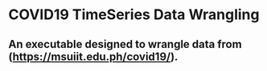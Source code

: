 # COVID19 TimeSeries Data Wrangling

## An executable designed to wrangle data from (https://msuiit.edu.ph/covid19/).
